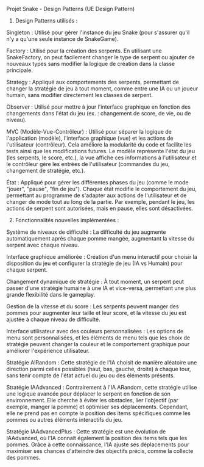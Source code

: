 Projet Snake - Design Patterns (UE Design Pattern)

1) Design Patterns utilisés :

Singleton : Utilisé pour gérer l'instance du jeu Snake (pour s'assurer qu'il n'y a qu'une seule instance de SnakeGame).


Factory : Utilisé pour la création des serpents. En utilisant une SnakeFactory, on peut facilement changer le type de serpent ou ajouter de nouveaux types sans modifier la logique de création dans la classe principale.


Strategy : Appliqué aux comportements des serpents, permettant de changer la stratégie de jeu à tout moment, comme entre une IA ou un joueur humain, sans modifier directement les classes de serpent.


Observer : Utilisé pour mettre à jour l'interface graphique en fonction des changements dans l'état du jeu (ex. : changement de score, de vie, ou de niveau).


MVC (Modèle-Vue-Contrôleur) : Utilisé pour séparer la logique de l'application (modèle), l'interface graphique (vue) et les actions de l'utilisateur (contrôleur). Cela améliore la modularité du code et facilite les tests ainsi que les modifications futures. Le modèle représente l'état du jeu (les serpents, le score, etc.), la vue affiche ces informations à l'utilisateur et le contrôleur gère les entrées de l'utilisateur (commandes du jeu, changement de stratégie, etc.).

État : Appliqué pour gérer les différentes phases du jeu (comme le mode "jouer", "pause", "fin de jeu"). Chaque état modifie le comportement du jeu, permettant au programme de s'adapter aux actions de l'utilisateur et de changer de mode tout au long de la partie. Par exemple, pendant le jeu, les actions de serpent sont autorisées, mais en pause, elles sont désactivées.

2) Fonctionnalités nouvelles implémentées :


Système de niveaux de difficulté : La difficulté du jeu augmente automatiquement après chaque pomme mangée, augmentant la vitesse du serpent avec chaque niveau.

Interface graphique améliorée : Création d'un menu interactif pour choisir la disposition du jeu et configurer la stratégie de jeu (IA vs Humain) pour chaque serpent.

Changement dynamique de stratégie : À tout moment, un serpent peut passer d'une stratégie humaine à une IA et vice-versa, permettant une plus grande flexibilité dans le gameplay.

Gestion de la vitesse et du score : Les serpents peuvent manger des pommes pour augmenter leur taille et leur score, et la vitesse du jeu est ajustée à chaque niveau de difficulté.

Interface utilisateur avec des couleurs personnalisées : Les options de menu sont personnalisées, et les éléments de menu tels que les choix de stratégie peuvent changer la couleur et le comportement graphique pour améliorer l'expérience utilisateur.

Stratégie AIRandom : Cette stratégie de l'IA choisit de manière aléatoire une direction parmi celles possibles (haut, bas, gauche, droite) à chaque tour, sans tenir compte de l'état actuel du jeu ou des éléments présents.

Stratégie IAAdvanced : Contrairement à l'IA ARandom, cette stratégie utilise une logique avancée pour déplacer le serpent en fonction de son environnement. Elle cherche à éviter les obstacles, lier l'objectif (par exemple, manger la pomme) et optimiser ses déplacements. Cependant, elle ne prend pas en compte la position des items spécifiques comme les pommes ou autres éléments interactifs du jeu.

Stratégie IAAdvancedPlus : Cette stratégie est une évolution de IAAdvanced, où l'IA connaît également la position des items tels que les pommes. Grâce à cette connaissance, l'IA ajuste ses déplacements pour maximiser ses chances d'atteindre des objectifs précis, comme la collecte des pommes.
